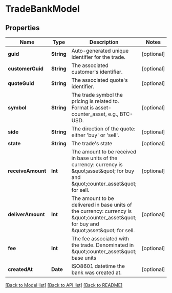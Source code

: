 # TradeBankModel

## Properties
Name | Type | Description | Notes
------------ | ------------- | ------------- | -------------
**guid** | **String** | Auto-generated unique identifier for the trade. | [optional] 
**customerGuid** | **String** | The associated customer&#39;s identifier. | [optional] 
**quoteGuid** | **String** | The associated quote&#39;s identifier. | [optional] 
**symbol** | **String** | The trade symbol the pricing is related to. Format is asset-counter_asset, e.g., BTC-USD. | [optional] 
**side** | **String** | The direction of the quote: either &#39;buy&#39; or &#39;sell&#39;. | [optional] 
**state** | **String** | The trade&#39;s state | [optional] 
**receiveAmount** | **Int** | The amount to be received in base units of the currency: currency is \&quot;asset\&quot; for buy and \&quot;counter_asset\&quot; for sell. | [optional] 
**deliverAmount** | **Int** | The amount to be delivered in base units of the currency: currency is \&quot;counter_asset\&quot; for buy and \&quot;asset\&quot; for sell. | [optional] 
**fee** | **Int** | The fee associated with the trade. Denominated in \&quot;counter_asset\&quot; base units | [optional] 
**createdAt** | **Date** | ISO8601 datetime the bank was created at. | [optional] 

[[Back to Model list]](../README.md#documentation-for-models) [[Back to API list]](../README.md#documentation-for-api-endpoints) [[Back to README]](../README.md)


